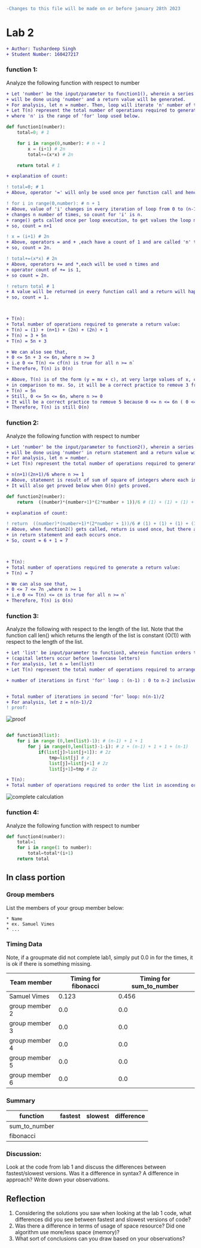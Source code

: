 ```diff
-Changes to this file will be made on or before january 28th 2023 
```
# Lab 2
```diff
+ Author: Tushardeep Singh
+ Student Number: 160427217
```


### function 1:

Analyze the following function with respect to number
```diff
+ Let 'number' be the input/parameter to function1(), wherein a series of calculations 
+ will be done using 'number' and a return value will be generated.
+ For analysis, let n = number. Then, loop will iterate 'n' number of times (0 to n-1 both inclusive)
+ Let T(n) represent the total number of operations required to generate a return value,
+ where 'n' is the range of 'for' loop used below.
```

```python
def function1(number):
	total=0; # 1

	for i in range(0,number): # n + 1
		x = (i+1) # 2n
		total+=(x*x) # 2n

	return total # 1
```
```diff
+ explanation of count:

! total=0; # 1
+ Above, operator '=' will only be used once per function call and hence, has a count of 1.

! for i in range(0,number): # n + 1
+ Above, value of 'i' changes in every iteration of loop from 0 to (n-1). Thus, value of 'i'
+ changes n number of times, so count for 'i' is n.
+ range() gets called once per loop execution, to get values the loop must iterate through.
+ so, count = n+1

! x = (i+1) # 2n
+ Above, operators = and + ,each have a count of 1 and are called 'n' times.
+ so, count = 2n.

! total+=(x*x) # 2n
+ Above, operators += and *,each will be used n times and
+ operator count of += is 1,
+ so count = 2n.

! return total # 1
+ A value will be returned in every function call and a return will happen only once.
+ so, count = 1.



+ T(n):
+ Total number of operations required to generate a return value:
+ T(n) = (1) + (n+1) + (2n) + (2n) + 1
+ T(n) = 3 + 5n
+ T(n) = 5n + 3

+ We can also see that, 
+ 0 <= 5n + 3 <= 6n, where n >= 3
+ i.e 0 <= T(n) <= cf(n) is true for all n >= n`
+ Therefore, T(n) is O(n)

+ Above, T(n) is of the form (y = mx + c), at very large values of x, c will be insignificant
+ in comparison to mx. So, it will be a correct practice to remove 3 from T(n).
+ T(n) = 5n
+ Still, 0 <= 5n <= 6n, where n >= 0
+ It will be a correct practice to remove 5 because 0 <= n <= 6n ( 0 <= T(n) <= cf(n) ) where n >= 0
+ Therefore, T(n) is still O(n)
```



### function 2:

Analyze the following function with respect to number
```diff
+ Let 'number' be the input/parameter to function2(), wherein a series of calculations (BODMAS)
+ will be done using 'number' in return statement and a return value will be generated.
+ For analysis, let n = number.
+ Let T(n) represent the total number of operations required to generate a return value.

+ n(n+1)(2n+1)/6 where n >= 1
+ Above, statement is result of sum of square of integers where each integer >= 1. 
+ It will also get proved below when O(n) gets proved.
```
<!-- sum of square of integers is equal to n(n+1)(2n+1)/6 where n>= 1 -->

```python
def function2(number):
	return  ((number)*(number+1)*(2*number + 1))/6 # (1) + (1) + (1) + (1+1) + (1) + (1)

```
```diff
+ explanation of count:

! return  ((number)*(number+1)*(2*number + 1))/6 # (1) + (1) + (1) + (1+1) + (1) + (1)
+ Above, when function2() gets called, return is used once, but there are 6 operations that occur
+ in return statement and each occurs once.
+ So, count = 6 + 1 = 7



+ T(n):
+ Total number of operations required to generate a return value:
+ T(n) = 7

+ We can also see that, 
+ 0 <= 7 <= 7n ,where n >= 1
+ i.e 0 <= T(n) <= cn is true for all n >= n`
+ Therefore, T(n) is O(n)
```


### function 3:

<!-- this function orders the list in ascending order. -->
<!-- capital letters occur before lowercase letters -->

Analyze the following with respect to the length of the list. Note that the function call len() which returns the length of the list is constant (O(1)) with respect to the length of the list.
```diff
+ Let 'list' be input/parameter to function3, wherein function orders the list in ascending order.
+ (capital letters occur before lowercase letters)
+ For analysis, let n = len(list)
+ Let T(n) represent the total number of operations required to arrange the list.

+ number of iterations in first 'for' loop : (n-1) : 0 to n-2 inclusive


+ Total number of iterations in second 'for' loop: n(n-1)/2
+ For analysis, let z = n(n-1)/2
! proof:
```
![proof](https://user-images.githubusercontent.com/113130891/213395372-309ebfec-2bdc-4d7f-8914-346ce0fbb2ce.jpeg)

```python

def function3(list):
	for i in range (0,len(list)-1): # (n-1) + 1 + 1
		for j in range(0,len(list)-1-i): # z + (n-1) + 1 + 1 + (n-1)
			if(list[j]>list[j+1]): # 2z
				tmp=list[j] # z
				list[j]=list[j+1] # 2z
				list[j+1]=tmp # 2z

```
```diff
+ T(n):
+ Total number of operations required to order the list in ascending order:
```
![complete calculation](https://user-images.githubusercontent.com/113130891/213402453-53bd25e1-9db1-456f-aa31-3714fb955a3a.jpeg)

### function 4:

<!-- this function calculates factoral. -->

Analyze the following function with respect to number

```python
def function4(number):
	total=1
	for i in range(1 to number):
		total=total*(i+1)
	return total
```

## In class portion

### Group members

List the members of your group member below:

    * Name
    * ex. Samuel Vimes
    * ...

### Timing Data

Note, if a groupmate did not complete lab1, simply put 0.0 in for the times, it is ok if there is something missing.

| Team member    | Timing for fibonacci | Timing for sum_to_number |
| -------------- | -------------------- | ------------------------ |
| Samuel Vimes   | 0.123                | 0.456                    |
| group member 2 | 0.0                  | 0.0                      |
| group member 3 | 0.0                  | 0.0                      |
| group member 4 | 0.0                  | 0.0                      |
| group member 5 | 0.0                  | 0.0                      |
| group member 6 | 0.0                  | 0.0                      |

### Summary

| function      | fastest | slowest | difference |
| ------------- | ------- | ------- | ---------- |
| sum_to_number |         |         |            |
| fibonacci     |         |         |            |

### Discussion:

Look at the code from lab 1 and discuss the differences between fastest/slowest versions. Was it a difference in syntax? A difference in approach? Write down your observations.

## Reflection

1. Considering the solutions you saw when looking at the lab 1 code, what differences did you see between fastest and slowest versions of code?
2. Was there a difference in terms of usage of space resource? Did one algorithm use more/less space (memory)?
3. What sort of conclusions can you draw based on your observations?
